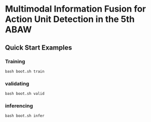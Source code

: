 # Multimodal Information Fusion for Action Unit Detection in the 5th ABAW

## Quick Start Examples

### Training
```console
bash boot.sh train
```

### validating
```console
bash boot.sh valid
```

### inferencing
```console
bash boot.sh infer
```
